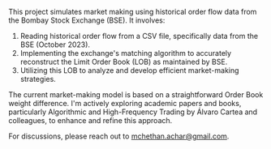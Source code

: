 This project simulates market making using historical order flow data from the Bombay Stock Exchange (BSE). It involves:

1. Reading historical order flow from a CSV file, specifically data from the BSE (October 2023).
2. Implementing the exchange's matching algorithm to accurately reconstruct the Limit Order Book (LOB) as maintained by BSE.
3. Utilizing this LOB to analyze and develop efficient market-making strategies.

The current market-making model is based on a straightforward Order Book weight difference. I'm actively exploring academic papers and books, particularly Algorithmic and High-Frequency Trading by Álvaro Cartea and colleagues, to enhance and refine this approach.

For discussions, please reach out to mchethan.achar@gmail.com.
